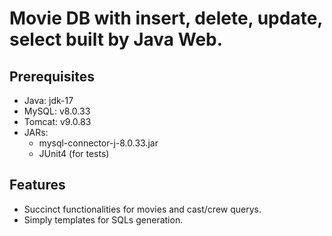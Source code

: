 # Movie DB with insert, delete, update, select built by Java Web.

## Prerequisites

- Java: jdk-17
- MySQL: v8.0.33
- Tomcat: v9.0.83
- JARs:
  - mysql-connector-j-8.0.33.jar
  - JUnit4 (for tests)

## Features

- Succinct functionalities for movies and cast/crew querys.
- Simply templates for SQLs generation.
